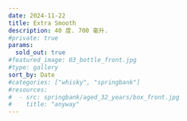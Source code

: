 ```yaml
---
date: 2024-11-22
title: Extra Smooth
description: 40 度. 700 毫升.
#private: true
params:
  sold_out: true
#featured_image: 03_bottle_front.jpg
#type: gallery
sort_by: Date
#categories: ["whisky", "springbank"]
#resources:
#  - src: springbank/aged_32_years/box_front.jpg
#    title: "anyway"
---
```

